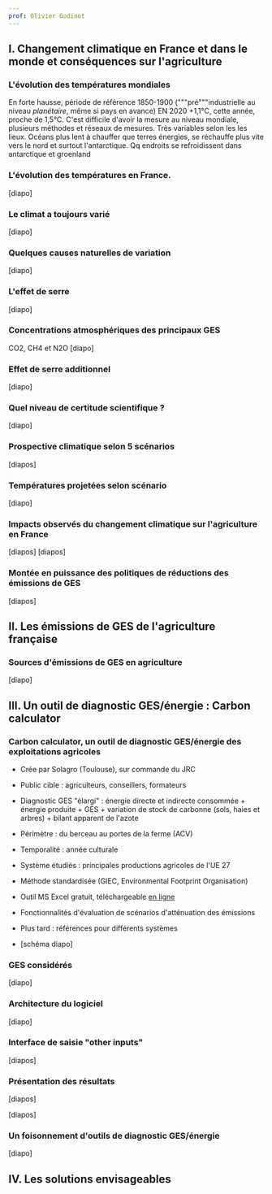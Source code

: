```yaml
---
prof: Olivier Godinot
---
```

## I. Changement climatique en France et dans le monde et conséquences sur l'agriculture

### L'évolution des températures mondiales

En forte hausse, période de référence 1850-1900 ("""pré"""industrielle au niveau *planétaire*, même si pays en avance)
EN 2020 +1,1°C, cette année, proche de 1,5°C. C'est difficile d'avoir la mesure au niveau mondiale, plusieurs méthodes et réseaux de mesures. Très variables selon les les lieux. Océans plus lent à chauffer que terres énergies, se réchauffe plus vite vers le nord et surtout l'antarctique.
Qq endroits se refroidissent dans antarctique et groenland 

### L'évolution des températures en France.
[diapo]

### Le climat a toujours varié

[diapo]

### Quelques causes naturelles de variation

[diapo]

### L'effet de serre

[diapo]

### Concentrations atmosphériques des principaux GES

CO2, CH4 et N2O [diapo] 

### Effet de serre additionnel

[diapo]


### Quel niveau de certitude scientifique ?

[diapo]


### Prospective climatique selon 5 scénarios

[diapos]

### Températures projetées selon scénario

[diapo]

### Impacts observés du changement climatique sur l'agriculture en France

[diapos]
[diapos]

### Montée en puissance des politiques de réductions des émissions de GES

[diapos]

## II. Les émissions de GES de l'agriculture française

### Sources d'émissions de GES en agriculture
[diapo]




## III. Un outil de diagnostic GES/énergie : Carbon calculator

### Carbon calculator, un outil de diagnostic GES/énergie des exploitations agricoles

- Crée par Solagro (Toulouse), sur commande du JRC
- Public cible : agriculteurs, conseillers, formateurs
- Diagnostic GES "élargi" : énergie directe et indirecte consommée + énergie produite + GES + variation de stock de carbonne (sols, haies et arbres) + bilant apparent de l'azote
- Périmètre : du berceau au portes de la ferme (ACV)
- Temporalité : année culturale
- Système étudiés : principales productions agricoles de l'UE 27 

- Méthode standardisée (GIEC, Environmental Footprint Organisation)
- Outil MS Excel gratuit, téléchargeable [en ligne](https://solagro.org/carbon-calculator)
- Fonctionnalités d'évaluation de scénarios d'atténuation des émissions 
- Plus tard : références pour différents systèmes
- [schéma diapo]

### GES considérés

[diapo]

### Architecture du logiciel

[diapo]

### Interface de saisie "other inputs"

[diapos]

### Présentation des résultats

[diapos]


[diapos]

### Un foisonnement d'outils de diagnostic GES/énergie

[diapo]



## IV. Les solutions envisageables